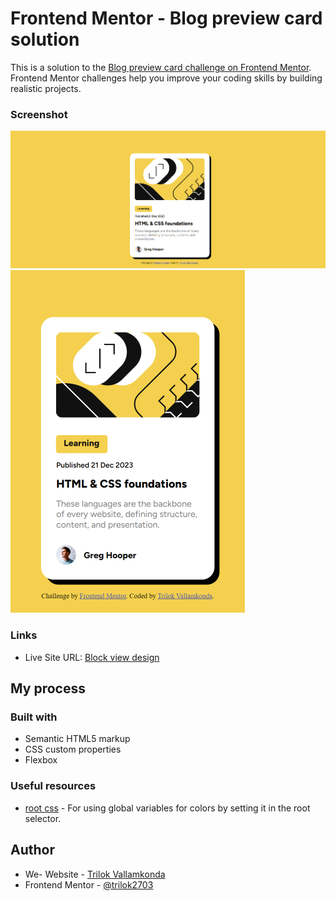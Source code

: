 # Frontend Mentor - Blog preview card solution

This is a solution to the [Blog preview card challenge on Frontend Mentor](https://www.frontendmentor.io/challenges/blog-preview-card-ckPaj01IcS). Frontend Mentor challenges help you improve your coding skills by building realistic projects. 

### Screenshot

![desktop](./assets/screenshots/blog-view-card-desktop.png)
![mobile](./assets/screenshots/blog-view-card-mobile.png)

### Links

- Live Site URL: [Block view design](https://trilok2703.github.io/blog-preview-card/)

## My process

### Built with

- Semantic HTML5 markup
- CSS custom properties
- Flexbox

### Useful resources

- [root css](https://developer.mozilla.org/en-US/docs/Web/CSS/:root) - For using global variables for colors by setting it in the root selector.

## Author

- We- Website - [Trilok Vallamkonda](https://github.com/trilok2703/)
- Frontend Mentor - [@trilok2703](https://www.frontendmentor.io/profile/trilok2703)
